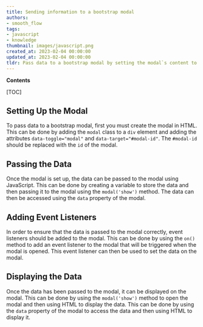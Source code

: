 ```yaml
---
title: Sending information to a bootstrap modal
authors:
- smooth_flow
tags:
- javascript
- knowledge
thumbnail: images/javascript.png
created_at: 2023-02-04 00:00:00
updated_at: 2023-02-04 00:00:00
tldr: Pass data to a bootstrap modal by setting the modal`s content to the data using jQuery.
---
```


**Contents**

[TOC]

## Setting Up the Modal

To pass data to a bootstrap modal, first you must create the modal in HTML. This can be done by adding the `modal` class to a `div` element and adding the attributes `data-toggle="modal"` and `data-target="#modal-id"`. The `#modal-id` should be replaced with the `id` of the modal.

## Passing the Data

Once the modal is set up, the data can be passed to the modal using JavaScript. This can be done by creating a variable to store the data and then passing it to the modal using the `modal('show')` method. The data can then be accessed using the `data` property of the modal.

## Adding Event Listeners

In order to ensure that the data is passed to the modal correctly, event listeners should be added to the modal. This can be done by using the `on()` method to add an event listener to the modal that will be triggered when the modal is opened. This event listener can then be used to set the data on the modal.

## Displaying the Data

Once the data has been passed to the modal, it can be displayed on the modal. This can be done by using the `modal('show')` method to open the modal and then using HTML to display the data. This can be done by using the `data` property of the modal to access the data and then using HTML to display it.
